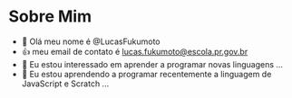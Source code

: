 # Sobre Mim
- 👋 Olá meu nome é @LucasFukumoto
- :+1: meu email de contato é lucas.fukumoto@escola.pr.gov.br
- 👀 Eu estou interessado em aprender a programar novas linguagens ...
- 🌱 Eu estou aprendendo a programar recentemente a linguagem de JavaScript e Scratch ...



<!---
LucasFukumoto/LucasFukumoto is a ✨ special ✨ repository because its `README.md` (this file) appears on your GitHub profile.
You can click the Preview link to take a look at your changes.
--->
